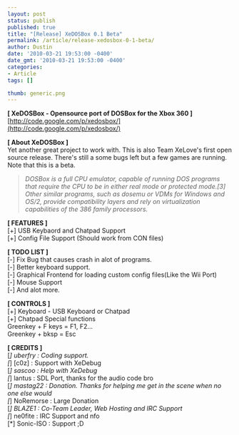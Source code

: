 ```yaml
---
layout: post
status: publish
published: true
title: "[Release] XeDOSBox 0.1 Beta"
permalink: /article/release-xedosbox-0-1-beta/
author: Dustin
date: '2010-03-21 19:53:00 -0400'
date_gmt: '2010-03-21 19:53:00 -0400'
categories:
- Article
tags: []

thumb: generic.png
---
```

**[ XeDOSBox - Opensource port of DOSBox for the Xbox 360 ]**  
[http://code.google.com/p/xedosbox/](http://code.google.com/p/xedosbox/)

**[ About XeDOSBox ]**  
Yet another great project to work with. This is also Team XeLove's first open
source release. There's still a some bugs left but a few games are running. Note
that this is a beta.

> _DOSBox is a full CPU emulator, capable of running DOS programs that require
the CPU to be in either real mode or protected mode.[3] Other similar programs,
such as dosemu or VDMs for Windows and OS/2, provide compatibility layers and
rely on virtualization capabilities of the 386 family processors._

**[ FEATURES ]**  
[+] USB Keybaord and Chatpad Support  
[+] Config File Support (Should work from CON files)

**[ TODO LIST ]**  
[-] Fix Bug that causes crash in alot of programs.  
[-] Better keyboard support.  
[-] Graphical Frontend for loading custom config files(Like the Wii Port)  
[-] Mouse Support  
[-] And alot more.

**[ CONTROLS ]**  
[+] Keyboard - USB Keyboard or Chatpad  
[+] Chatpad Special functions  
Greenkey + F keys = F1, F2...  
Greenkey + bksp = Esc

**[ CREDITS ]**  
[*] uberfry : Coding support.  
[*] [c0z] : Support with XeDebug  
[*] sascoo : Help with XeDebug  
[*] lantus : SDL Port, thanks for the audio code bro  
[*] mastag22 : Donation. Thanks for helping me get in the scene when no one else would  
[*] NoRemorse : Large Donation  
[*] BLAZE1 : Co-Team Leader, Web Hosting and IRC Support  
[*] ne0fite : IRC Support and nfo  
[*] Sonic-ISO : Support ;D
